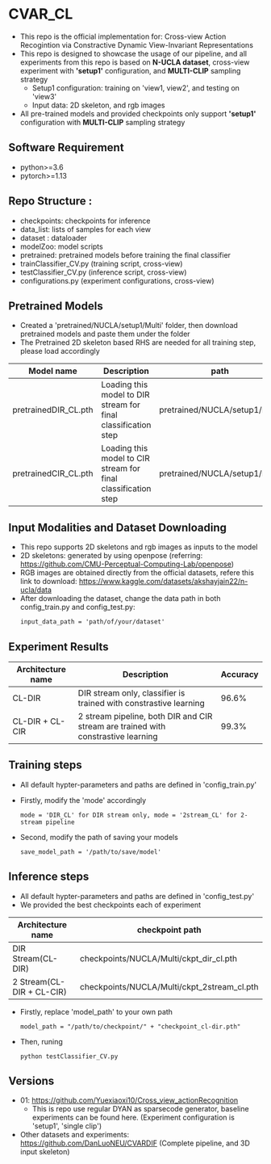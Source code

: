 # CVAR_CL
  * This repo is the official implementation for: Cross-view Action Recogintion via Constractive Dynamic View-Invariant Representations
  * This repo is designed to showcase the usage of our pipeline, and all experiments from this repo is based on **N-UCLA dataset**, cross-view experiment with **'setup1'** configuration, and **MULTI-CLIP** sampling strategy
      * Setup1 configuration: training on 'view1, view2', and testing on 'view3'
      * Input data: 2D skeleton, and rgb images 
  * All pre-trained models and provided checkpoints only support **'setup1'** configuration with **MULTI-CLIP** sampling strategy


## Software Requirement
  * python>=3.6
  * pytorch>=1.13
  
## Repo Structure :
  * checkpoints: checkpoints for inference
  * data_list: lists of samples for each view
  * dataset : dataloader
  * modelZoo: model scripts
  * pretrained: pretrained models before training the final classifier
  * trainClassifier_CV.py (training script, cross-view)
  * testClassifier_CV.py (inference script, cross-view)
  * configurations.py (experiment configurations, cross-view)

## Pretrained Models
  * Created a 'pretrained/NUCLA/setup1/Multi' folder, then download pretrained models and paste them under the folder
  * The Pretrained 2D skeleton based RHS are needed for all training step, please load accordingly
    
  | Model name | Description| path |
  | --- | --- | --- |
  | pretrainedDIR_CL.pth | Loading this model to DIR stream for final classification step| pretrained/NUCLA/setup1/Multi |
  | pretrainedCIR_CL.pth | Loading this model to CIR stream for final classification step | pretrained/NUCLA/setup1/Multi |
  

## Input Modalities and Dataset Downloading
  * This repo supports 2D skeletons and rgb images as inputs to the model 
  * 2D skeletons: generated by using openpose (referring: https://github.com/CMU-Perceptual-Computing-Lab/openpose)
  * RGB images are obtained directly from the official datasets, refere this link to download: https://www.kaggle.com/datasets/akshayjain22/n-ucla/data 
  * After downloading the dataset, change the data path in both config_train.py and config_test.py: 
    ```
    input_data_path = 'path/of/your/dataset'
    ```


## Experiment Results
  
  | Architecture name | Description | Accuracy |
  | --- | --- | --- |
  | CL-DIR | DIR stream only, classifier is trained with constrastive learning  | 96.6%
  | CL-DIR + CL-CIR | 2 stream pipeline, both DIR and CIR stream are trained with constrastive learning | 99.3%

## Training steps
 * All default hypter-parameters and paths are defined in 'config_train.py'
 * Firstly, modify the 'mode' accordingly
    ```
    mode = 'DIR_CL' for DIR stream only, mode = '2stream_CL' for 2-stream pipeline
    ```

  * Second, modify the path of saving your models
    ```
    save_model_path = '/path/to/save/model'
    ```

## Inference steps
 * All default hypter-parameters and paths are defined in 'config_test.py'
 * We provided the best checkpoints each of experiment
 
  | Architecture name |checkpoint path 
  | --- | --- |
  | DIR Stream(CL-DIR) | checkpoints/NUCLA/Multi/ckpt_dir_cl.pth | 
  | 2 Stream(CL-DIR + CL-CIR) | checkpoints/NUCLA/Multi/ckpt_2stream_cl.pth | 

 * Firstly, replace 'model_path' to your own path
    ```
    model_path = "/path/to/checkpoint/" + "checkpoint_cl-dir.pth"
    ```
 * Then, runing
   ```
   python testClassifier_CV.py
   ```


## Versions
  * 01: https://github.com/Yuexiaoxi10/Cross_view_actionRecognition
      * This is repo use regular DYAN as sparsecode generator, baseline experiments can be found here. (Experiment configuration is 'setup1', 'single clip')
  * Other datasets and experiments: https://github.com/DanLuoNEU/CVARDIF (Complete pipeline, and 3D input skeleton)
    


  



